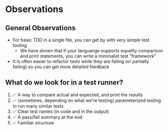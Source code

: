 # Observations

## General Observations

- For basic TDD in a single file, you can get by with very simple test tooling
  - We have shown that if your languange supports equality comparison and print
    statements, you can write a minimalist test "framework"
- It is often easier to refactor tests while they are failing (or partially
  failing) so you can get more detailed feedback

## What do we look for in a test runner?

1. ✅ A way to compare actual and expected, and print the results
2. ✅ (sometimes, depending on what we're testing) parameterized testing to run
   many similar tests
3. ✅ Clear test names (in code and in the output)
4. ✅ A pass/fail summary at the end
5. ✅ Familiar structure
